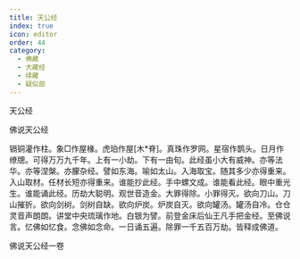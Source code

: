 ```yaml
---
title: 天公经
index: true
icon: editor
order: 44
category:
  - 佛藏
  - 大藏经
  - 续藏
  - 疑似部
---
```


  天公经  

佛说天公经  

镉铜灌作柱。象□作屋椽。虎珀作屋[木*脊]。真珠作罗网。星宿作鹊头。日月作缭牕。可得万万九千年。上有一小劫。下有一由旬。此经虽小大有威神。亦等法华。亦等涅槃。亦朦杂经。譬如东海。喻如太山。入海取宝。随其多少亦得重来。入山取材。任材长短亦得重来。谁能抄此经。手中螺文成。谁能看此经。眼中重光生。谁能诵此经。历劫大聪明。观世音造金。大罪得除。小罪得灭。欲向刀山。刀山摧折。欲向剑树。剑树自缺。欲向炉炭。炉炭自灭。欲向罐汤。罐汤自冷。仓仓灵音声朗朗。讲堂中央琉璃作地。白银为譬。前登金床后仙王凡手把金经。至佛说言。忆佛如忆食。念佛如念命。一日诵五遍。除罪一千五百万劫。皆释成佛道。  

佛说天公经一卷  
